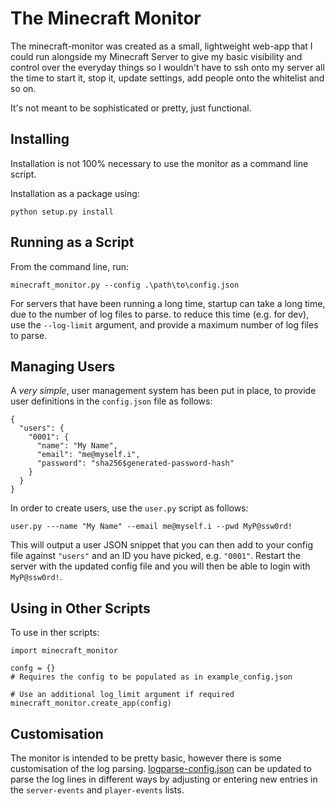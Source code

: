 # The Minecraft Monitor

The minecraft-monitor was created as a small, lightweight web-app that I could
run alongside my Minecraft Server to give my basic visibility and control over
the everyday things so I wouldn't have to ssh onto my server all the time to
start it, stop it, update settings, add people onto the whitelist and so on.

It's not meant to be sophisticated or pretty, just functional.

## Installing

Installation is not 100% necessary to use the monitor as a command line script.

Installation as a package using:

```
python setup.py install
```

## Running as a Script

From the command line, run:

```
minecraft_monitor.py --config .\path\to\config.json
```

For servers that have been running a long time, startup can take a long time,
due to the number of log files to parse. to reduce this time (e.g. for dev),
use the `--log-limit` argument, and provide a maximum number of log files to
parse.

## Managing Users

A _very simple_, user management system has been put in place, to provide user
definitions in the `config.json` file as follows:

```
{
  "users": {
    "0001": {
      "name": "My Name",
      "email": "me@myself.i",
      "password": "sha256$generated-password-hash"
    }
  }
}
```

In order to create users, use the `user.py` script as follows:

```
user.py ---name "My Name" --email me@myself.i --pwd MyP@ssw0rd!
```

This will output a user JSON snippet that you can then add to your config file
against `"users"` and an ID you have picked, e.g. `"0001"`. Restart the server
with the updated config file and you will then be able to login with
`MyP@ssw0rd!`.

## Using in Other Scripts

To use in ther scripts:

```
import minecraft_monitor

confg = {}
# Requires the config to be populated as in example_config.json

# Use an additional log_limit argument if required
minecraft_monitor.create_app(config)
```

## Customisation

The monitor is intended to be pretty basic, however there is some customisation
of the log parsing. [logparse-config.json](logparse-config.json) can be updated
to parse the log lines in different ways by adjusting or entering new entries
in the `server-events` and `player-events` lists.
